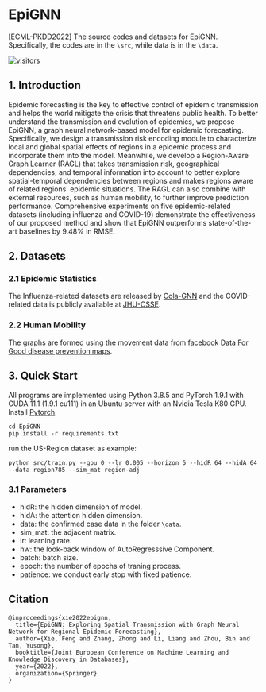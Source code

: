[visitors-img]: https://visitor-badge.glitch.me/badge?page_id=Xiefeng69.EpiGNN
[repo-url]: https://github.com/Xiefeng69/EpiGNN

# EpiGNN

[ECML-PKDD2022] The source codes and datasets for EpiGNN. Specifically, the codes are in the `\src`, while data is in the `\data`.

[![visitors][visitors-img]][repo-url]

## 1. Introduction

Epidemic forecasting is the key to effective control of epidemic transmission and helps the world mitigate the crisis that threatens public health. To better understand the transmission and evolution of epidemics, we propose EpiGNN, a graph neural network-based model for epidemic forecasting. Specifically, we design a transmission risk encoding module to characterize local and global spatial effects of regions in a epidemic process and incorporate them into the model. Meanwhile, we develop a Region-Aware Graph Learner (RAGL) that takes transmission risk, geographical dependencies, and temporal information into account to better explore spatial-temporal dependencies between regions and makes regions aware of related regions' epidemic situations. The RAGL can also combine with external resources, such as human mobility, to further improve prediction performance. Comprehensive experiments on five epidemic-related datasets (including influenza and COVID-19) demonstrate the effectiveness of our proposed method and show that EpiGNN outperforms state-of-the-art baselines by 9.48% in RMSE.

## 2. Datasets
### 2.1 Epidemic Statistics

The Influenza-related datasets are released by [Cola-GNN](https://github.com/amy-deng/colagnn) and the COVID-related data is publicly avaliable at [JHU-CSSE](https://github.com/CSSEGISandData/COVID-19).

### 2.2 Human Mobility

The graphs are formed using the movement data from facebook [Data For Good disease prevention maps](https://dataforgood.fb.com/docs/covid19/).

## 3. Quick Start

All programs are implemented using Python 3.8.5 and PyTorch 1.9.1 with CUDA 11.1 (1.9.1 cu111) in an Ubuntu server with an Nvidia Tesla K80 GPU. Install [Pytorch](https://pytorch.org/get-started/locally/).

```shell
cd EpiGNN
pip install -r requirements.txt
```

run the US-Region dataset as example:
```shell
python src/train.py --gpu 0 --lr 0.005 --horizon 5 --hidR 64 --hidA 64 --data region785 --sim_mat region-adj
```

### 3.1 Parameters

+ hidR: the hidden dimension of model.
+ hidA: the attention hidden dimension.
+ data: the confirmed case data in the folder `\data`.
+ sim_mat: the adjacent matrix.
+ lr: learning rate.
+ hw: the look-back window of AutoRegresssive Component.
+ batch: batch size.
+ epoch: the number of epochs of traning process.
+ patience: we conduct early stop with fixed patience.

## Citation

```
@inproceedings{xie2022epignn,
  title={EpiGNN: Exploring Spatial Transmission with Graph Neural Network for Regional Epidemic Forecasting},
  author={Xie, Feng and Zhang, Zhong and Li, Liang and Zhou, Bin and Tan, Yusong},
  booktitle={Joint European Conference on Machine Learning and Knowledge Discovery in Databases},
  year={2022},
  organization={Springer}
}
```
